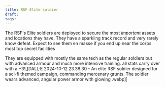 ```yaml
---
title: RSF Elite soldier
draft: 
tags:
---
```

The RSF's Elite soldiers are deployed to secure the most *important* assets and locations they have. They have a sparkling track record and very rarely know defeat. Expect to see them en masse if you end up near the corps most top secret facilities 

They are equipped with mostly the same tech as the regular soldiers but with advanced armour and much more intensive training. all stats carry over with a +3![[DALL·E 2024-10-12 23.38.30 - An elite RSF soldier designed for a sci-fi themed campaign, commanding mercenary grunts. The soldier wears advanced, angular power armor with glowing .webp]]